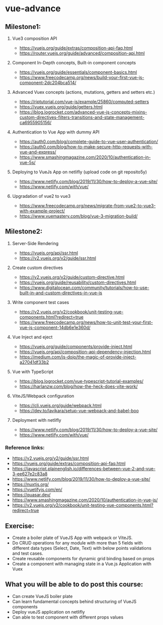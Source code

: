 # vue-advance

## Milestone1:

1. Vue3 composition API

   - https://vuejs.org/guide/extras/composition-api-faq.html
   - https://router.vuejs.org/guide/advanced/composition-api.html

2. Component In-Depth concepts, Built-in component concepts

   - https://vuejs.org/guide/essentials/component-basics.html
   - https://www.freecodecamp.org/news/build-your-first-vue-js-component-2dc204bca514/

3. Advanced Vuex concepts (actions, mutations, getters and setters etc.)

   - https://riptutorial.com/vue-js/example/25860/computed-setters
   - https://vuex.vuejs.org/guide/getters.html
   - https://blog.logrocket.com/advanced-vue-js-concepts-mixins-custom-directives-filters-transitions-and-state-management-ca6955905156/

4. Authentication to Vue App with dummy API

   - https://auth0.com/blog/complete-guide-to-vue-user-authentication/
   - https://auth0.com/blog/how-to-make-secure-http-requests-with-vue-and-express/
   - https://www.smashingmagazine.com/2020/10/authentication-in-vue-5s/

5. Deploying to VueJs App on netlifly (upload code on git reposito5y)

   - https://www.netlify.com/blog/2019/11/30/how-to-deploy-a-vue-site/
   - https://www.netlify.com/with/vue/

6. Upgradation of vue2 to vue3

   - https://www.freecodecamp.org/news/migrate-from-vue2-to-vue3-with-example-project/
   - https://www.vuemastery.com/blog/vue-3-migration-build/

## Milestone2:

1. Server-Side Rendering

   - https://vuejs.org/api/ssr.html
   - https://v2.vuejs.org/v2/guide/ssr.html

2. Create custom directives

   - https://v2.vuejs.org/v2/guide/custom-directive.html
   - https://vuejs.org/guide/reusability/custom-directives.html
   - https://www.digitalocean.com/community/tutorials/how-to-use-built-in-and-custom-directives-in-vue-js

3. Write component test cases

   - https://v2.vuejs.org/v2/cookbook/unit-testing-vue-components.html?redirect=true
   - https://www.freecodecamp.org/news/how-to-unit-test-your-first-vue-js-component-14db6e1e360d/

4. Vue Inject and eject

   - https://vuejs.org/guide/components/provide-inject.html
   - https://vuejs.org/api/composition-api-dependency-injection.html
   - https://medium.com/js-dojo/the-magic-of-provide-inject-a27041df33b2

5. Vue with TypeScript

   - https://blog.logrocket.com/vue-typescript-tutorial-examples/
   - https://harlanzw.com/blog/how-the-heck-does-vite-work/

6. ViteJS/Webpack configuration

   - https://cli.vuejs.org/guide/webpack.html
   - https://dev.to/lavikara/setup-vue-webpack-and-babel-boo

7. Deployment with netlifly

   - https://www.netlify.com/blog/2019/11/30/how-to-deploy-a-vue-site/
   - https://www.netlify.com/with/vue/

### Reference links:

- https://v2.vuejs.org/v2/guide/ssr.html
- https://vuejs.org/guide/extras/composition-api-faq.html
- https://javascript.plainenglish.io/differences-between-vue-2-and-vue-3-ee627e2c83a8
- https://www.netlify.com/blog/2019/11/30/how-to-deploy-a-vue-site/
- https://nuxtjs.org/
- https://vuetifyjs.com/en/
- https://quasar.dev/
- https://www.smashingmagazine.com/2020/10/authentication-in-vue-js/
- https://v2.vuejs.org/v2/cookbook/unit-testing-vue-components.html?redirect=true

## Exercise:

- Create a boiler plate of VueJS App with webpack or ViteJS.
- Do CRUD operations for any module with more than 5 fields with different data types (Select, Date, Text) with below points validations and test cases.
- Create reusable components for dynamic grid binding based on props
- Create a component with managing state in a Vue.js Application with Vuex

## What you will be able to do post this course:

- Can create VueJS boiler plate
- Can learn fundamental concepts behind structuring of VueJS components
- Deploy vueJS application on netlifly
- Can able to test component with different props values
